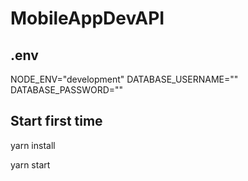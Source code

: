 # MobileAppDevAPI

## .env
NODE_ENV="development"
DATABASE_USERNAME=""
DATABASE_PASSWORD=""


## Start first time
yarn install

yarn start
